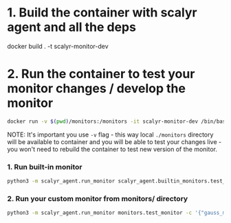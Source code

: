 # 1. Build the container with scalyr agent and all the deps
docker build . -t scalyr-monitor-dev

# 2. Run the container to test your monitor changes / develop the monitor


```bash
docker run -v $(pwd)/monitors:/monitors -it scalyr-monitor-dev /bin/bash
```

NOTE: It's important you use ``-v`` flag - this way local ``./monitors`` directory will be available to container and you will be able to test your changes live - you won't need to rebuild the container to test new version of the monitor.


### 1. Run built-in monitor

```bash
python3 -m scalyr_agent.run_monitor scalyr_agent.builtin_monitors.test_monitor -c '{"gauss_mean": 0.5}'
```

### 2. Run your custom monitor from monitors/ directory

```bash
python3 -m scalyr_agent.run_monitor monitors.test_monitor -c '{"gauss_mean": 0.5}'
```
